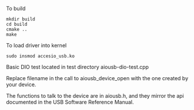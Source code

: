 To build

```
mkdir build
cd build
cmake ..
make
```

To load driver into kernel

```
sudo insmod accesio_usb.ko
```


Basic DIO test located in test directory aiousb-dio-test.cpp

Replace filename in the call to aiousb_device_open with the one created by your device.

The functions to talk to the device are in aiousb.h, and they mirror the api documented in the USB Software Reference Manual.